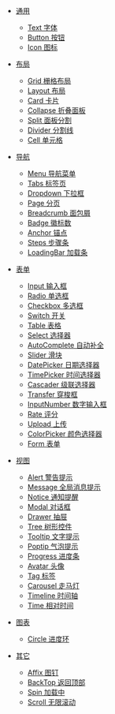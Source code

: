 - [通用](README)
  <!-- - [Color 颜色](basic/color) -->
  - [Text 字体](basic/text)
  - [Button 按钮](basic/button)
  - [Icon 图标](basic/icon)
  <!-- - [动画](basic/transition) -->
- [布局](layout)
  - [Grid 栅格布局](layout/grid)
  - [Layout 布局](layout/layout)
  - [Card 卡片](view/card)
  - [Collapse 折叠面板](view/collapse)
  - [Split 面板分割](layout/split)
  - [Divider 分割线](layout/divider)
  - [Cell 单元格](layout/cell)

  <!-- - [Border 边框](layout/border)
  - [Color 颜色](layout/color)
  - [Text 字体](layout/text)
  - [Clearfix](layout/clearfix) -->
- [导航](layout)
  - [Menu 导航菜单]()
  - [Tabs 标签页]()
  - [Dropdown 下拉框]()
  - [Page 分页]()
  - [Breadcrumb 面包屑]()
  - [Badge 徽标数]()
  - [Anchor 锚点]()
  - [Steps 步骤条]()
  - [LoadingBar 加载条]()

- [表单](layout)
  - [Input 输入框]()
  - [Radio 单选框]()
  - [Checkbox 多选框]()
  - [Switch 开关]()
  - [Table 表格]()
  - [Select 选择器]()
  - [AutoComplete 自动补全]()
  - [Slider 滑块]()
  - [DatePicker 日期选择器]()
  - [TimePicker 时间选择器]()
  - [Cascader 级联选择器]()
  - [Transfer 穿梭框]()
  - [InputNumber 数字输入框]()
  - [Rate 评分]()
  - [Upload 上传]()
  - [ColorPicker 颜色选择器]()
  - [Form 表单]()

- [视图](layout)
  - [Alert 警告提示]()
  - [Message 全局消息提示]()
  - [Notice 通知提醒]()
  - [Modal 对话框]()
  - [Drawer 抽屉]()
  - [Tree 树形控件]()
  - [Tooltip 文字提示]()
  - [Poptip 气泡提示]()
  - [Progress 进度条]()
  - [Avatar 头像]()
  - [Tag 标签]()
  - [Carousel 走马灯]()
  - [Timeline 时间轴]()
  - [Time 相对时间]()

- [图表](layout)
  - [Circle 进度环]()

- [其它](layout)
  - [Affix 图钉]()
  - [BackTop 返回顶部]()
  - [Spin 加载中]()
  - [Scroll 无限滚动]()


<!-- 
- [导航](form)
  - [Input 输入框](form/input)
  - [InputNumber 数字输入框](form/inputnumber)
  - [Radio 单选框](form/radio)
  - [Checkbox 单选框](form/checkbox)
  - [Switch 单选框](form/switch)
  - [Select 选择器](form/select)
  - [Upload 上传](form/upload)
  - [Rate 评分](form/rate)
  - [DatePicker 日期选择器](form/datepicker)
  - [Slider 滑块](form/slider)
  - [Form 表单](form/form)
  - [Table 表格](form/table)

- [View](view)
  - [Alert 警告提示](view/alert)
  - [List 列表](view/list)
  - [Avatar 头像](view/avatar)
  - [Card 卡片](view/card)
  - [Dialog 全局提示](view/dialog)
  - [Message 全局提示](view/message)
  - [Notice 通知提醒](view/notice)
  - [Model 消息对话框](view/model)
  - [Badge 标记](view/badge)
  - [Tooltip 提示](view/tooltip)
  - [Tag 标签](view/tag)
  - [TimeLine 时间轴](view/timeline)
- [Navigation](navigation)
  - [Menu 导航菜单](navigation/menu)
  - [Breadcrumb 面包屑](navigation/breadcrumb)
  - [Page 分页](navigation/page)
  - [Tabs 标签页](navigation/tabs)
- [Other](other)
  - [LoadingBar 加载进度条](other/loadingbar)
  - [Progress 进度条](other/progress)
  - [Circle 进度环](other/circle)
  - [Spinner 加载中](other/spinner)
  - [BackTop 返回顶部](other/backTop) -->


